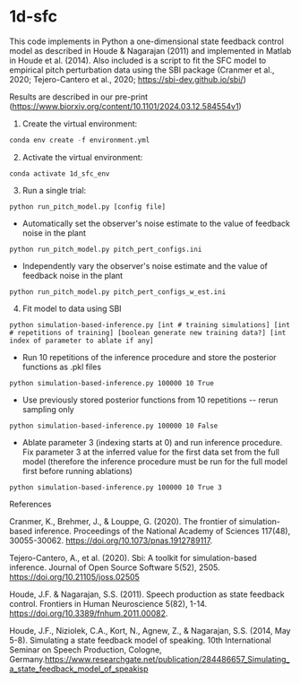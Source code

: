 # 1d-sfc

This code implements in Python a one-dimensional state feedback control model as 
described in Houde & Nagarajan (2011) and implemented in Matlab in
Houde et al. (2014). Also included is a script to fit the 
SFC model to empirical pitch perturbation data using the SBI package 
(Cranmer et al., 2020; Tejero-Cantero et al., 2020; https://sbi-dev.github.io/sbi/)

Results are described in our pre-print (https://www.biorxiv.org/content/10.1101/2024.03.12.584554v1)

1. Create the virtual environment:

```python
conda env create -f environment.yml
```

2. Activate the virtual environment:

```
conda activate 1d_sfc_env
```

3. Run a single trial:

```
python run_pitch_model.py [config file]
```
* Automatically set the observer's noise estimate to the value of feedback noise in the plant
```
python run_pitch_model.py pitch_pert_configs.ini 
```
* Independently vary the observer's noise estimate and the value of feedback noise in the plant
```
python run_pitch_model.py pitch_pert_configs_w_est.ini 
```

4. Fit model to data using SBI
```
python simulation-based-inference.py [int # training simulations] [int # repetitions of training] [boolean generate new training data?] [int index of parameter to ablate if any]
```
* Run 10 repetitions of the inference procedure and store the posterior functions as .pkl files
```
python simulation-based-inference.py 100000 10 True
```
* Use previously stored posterior functions from 10 repetitions -- rerun sampling only
```
python simulation-based-inference.py 100000 10 False
```
* Ablate parameter 3 (indexing starts at 0) and run inference procedure. Fix parameter 3 at the inferred value for the first data set from the full model (therefore the inference procedure must be run for the full model first before running ablations)
```
python simulation-based-inference.py 100000 10 True 3
```

References


Cranmer, K., Brehmer, J., & Louppe, G. (2020). The frontier of simulation-based inference. Proceedings of the National Academy of Sciences 117(48), 30055-30062. https://doi.org/10.1073/pnas.1912789117.


Tejero-Cantero, A., et al. (2020). Sbi: A toolkit for simulation-based inference. Journal of Open Source Software 5(52), 2505. https://doi.org/10.21105/joss.02505


Houde, J.F. & Nagarajan, S.S. (2011). Speech production as state feedback control. Frontiers in Human Neuroscience 5(82), 1-14. https://doi.org/10.3389/fnhum.2011.00082.


Houde, J.F., Niziolek, C.A., Kort, N., Agnew, Z., & Nagarajan, S.S. (2014, May 5-8). Simulating a state feedback model of speaking. 10th International Seminar on Speech Production, Cologne, Germany.https://www.researchgate.net/publication/284486657_Simulating_a_state_feedback_model_of_speakisp
